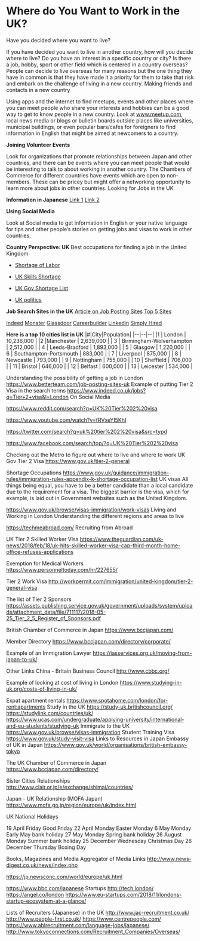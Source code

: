 # Where do You Want to Work in the UK?

Have you decided where you want to live?

If you have decided you want to live in another country, how will you decide where to live? Do you have an interest in a specific country or city? Is there a job, hobby, sport or other field which is centered in a country overseas? People can decide to live overseas for many reasons but the one thing they have in common is that they have made it a priority for them to take that risk and embark on the challenge of living in a new country.
Making friends and contacts in a new country

Using apps and the internet to find meetups, events and other places where you can meet people who share your interests and hobbies can be a good way to get to know people in a new country. Look at www.meetup.com, local news media or blogs or bulletin boards outside places like universities, municipal buildings, or even popular bars/cafes for foreigners to find information in English that might be aimed at newcomers to a country.

**Joining Volunteer Events**

Look for organizations that promote relationships between Japan and other countries, and there can be events where you can meet people that would be interesting to talk to about working in another country. The Chambers of Commerce for different countries have events which are open to non-members. These can be pricey but might offer a networking opportunity to learn more about jobs in other countries.
Looking for Jobs in the UK

**Information in Japanese**
[Link 1](https://wakuwork.jp/archives/10460)
[Link 2](https://www.studyabroad.co.jp/uk/working-holiday/feature.html)


**Using Social Media**

Look at Social media to get information in English or your native language for tips and other people’s stories on getting jobs and visas to work in other countries.

**Country Perspective: UK**
Best occupations for finding a job in the United Kingdom
* [Shortage of Labor](http://www.visabureau.com/uk/shortage-occupations-list.aspx)

* [UK Skills Shortage](https://smallbusinessprices.co.uk/uk-skills-shortage/)

* [UK Gov Shortage List](https://www.gov.uk/guidance/immigration-rules/immigration-rules-appendix-k-shortage-occupation-list)

* [UK politics](https://www.bbc.com/news/uk-politics-46613900)

**Job Search Sites in the UK**
[Article on Job Posting Sites](https://www.betterteam.com/job-posting-sites-uk)
[Top 5 Sites](http://www.efa.org.uk/what-are-the-uks-top-5-employment-websites/)


[Indeed](https://www.indeed.co.uk/)
[Monster](https://www.monster.co.uk/)
[Glassdoor](https://www.glassdoor.co.uk/index.htm)
[Careerbuilder](https://www.careerbuilder.co.uk/)
[Linkedin](https://www.linkedin.com)
[Simply Hired](https://www.simplyhired.co.uk/)

**Here is a top 10 cities list in UK**
|#|City|Population|
|--|--|--|
|1 | London | 10,236,000 |
|2 |Manchester | 2,639,000 |
| 3 | Birmingham-Wolverhampton | 2,512,000 |
| 4 | Leeds-Bradford | 1,893,000 |
| 5 | Glasgow | 1,220,000 |
| 6 | Southampton-Portsmouth | 883,000 |
| 7 | Liverpool | 875,000 |
| 8 | Newcastle | 793,000 |
| 9 | Nottingham | 755,000 |
| 10 | Sheffield | 706,000 |
| 11 | Bristol | 646,000 |
| 12 | Belfast | 600,000 |
| 13 | Leicester | 534,000 |

Understanding the possibility of getting a job in London
https://www.betterteam.com/job-posting-sites-uk
Example of putting Tier 2 Visa in the search terms
https://www.indeed.co.uk/jobs?q=Tier+2+visa&l=London
On Social Media

https://www.reddit.com/search?q=UK%20Tier%202%20visa


https://www.youtube.com/watch?v=fRVxeYI5KhI

https://twitter.com/search?q=uk%20tier%202%20visa&src=typd

https://www.facebook.com/search/top/?q=UK%20Tier%202%20visa




Checking out the Metro to figure out where to live and where to work
UK Gov Tier 2 Visa
https://www.gov.uk/tier-2-general

Shortage Occupations
https://www.gov.uk/guidance/immigration-rules/immigration-rules-appendix-k-shortage-occupation-list
UK visas
All things being equal, you have to be a better candidate than a local candidate due to the requirement for a visa. The biggest barrier is the visa, which for example, is laid out in Government websites such as the United Kingdom.  


https://www.gov.uk/browse/visas-immigration/work-visas
Living and Working in London
Understanding the different regions and areas to live

https://techmeabroad.com/
Recruiting from Abroad

UK Tier 2 Skilled Worker Visa
https://www.theguardian.com/uk-news/2018/feb/18/uk-hits-skilled-worker-visa-cap-third-month-home-office-refuses-applications

Exemption for Medical Workers
https://www.personneltoday.com/hr/227655/

Tier 2 Work Visa
http://workpermit.com/immigration/united-kingdom/tier-2-general-visa

The list of Tier 2 Sponsors https://assets.publishing.service.gov.uk/government/uploads/system/uploads/attachment_data/file/711117/2018-05-25_Tier_2_5_Register_of_Sponsors.pdf

British Chamber of Commerce in Japan
https://www.bccjapan.com/

Member Directory
https://www.bccjapan.com/directory/corporate/

Example of an Immigration Lawyer
https://iasservices.org.uk/moving-from-japan-to-uk/

Other Links
China - Britain Business Council
http://www.cbbc.org/


Example of looking at cost of living in London
https://www.studying-in-uk.org/costs-of-living-in-uk/

Expat apartment rentals
https://www.spotahome.com/london/for-rent:apartments
Study in the UK
https://study-uk.britishcouncil.org/
https://studylink.com/countries/uk/
https://www.ucas.com/undergraduate/applying-university/international-and-eu-students/studying-uk
Immigrate to the UK
https://www.gov.uk/browse/visas-immigration
Student Training Visa
https://www.gov.uk/study-visit-visa
Links to Resources in Japan
Embassy of UK in Japan
https://www.gov.uk/world/organisations/british-embassy-tokyo

The UK Chamber of Commerce in Japan  
https://www.bccjapan.com/directory/

Sister Cities Relationships
http://www.clair.or.jp/e/exchange/shimai/countries/

Japan - UK Relationship (MOFA Japan)
https://www.mofa.go.jp/region/europe/uk/index.html

UK National Holidays

19 April
Friday
Good Friday
22 April
Monday
Easter Monday
6 May
Monday
Early May bank holiday
27 May
Monday
Spring bank holiday
26 August
Monday
Summer bank holiday
25 December
Wednesday
Christmas Day
26 December
Thursday
Boxing Day


Books, Magazines and Media
Aggregator of Media Links
http://www.news-digest.co.uk/news/index.php

https://jp.newsconc.com/world/europe/uk.html

https://www.bbc.com/japanese
Startups
http://tech.london/
https://angel.co/london
https://www.eu-startups.com/2018/11/londons-startup-ecosystem-at-a-glance/

Lists of Recruiters (Japanese) in the UK
http://www.jac-recruitment.co.uk/
http://www.people-first.co.uk/
https://www.centrepeople.com/
https://www.ablrecruitment.com/language-jobs/japanese/
http://www.tokyoconnections.com/Recruitment_Companies/Overseas/
